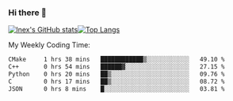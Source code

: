 ### Hi there 👋
[![lnex's GitHub stats](https://github-readme-stats.vercel.app/api?username=lnexenl&count_private=true&show_icons=true)](https://github.com/anuraghazra/github-readme-stats)[![Top Langs](https://github-readme-stats.vercel.app/api/top-langs/?username=lnexenl&layout=compact&langs_count=8&exclude_repo=32-bit-MIPS-CPU)](https://github.com/anuraghazra/github-readme-stats)

My Weekly Coding Time:
<!--START_SECTION:waka-->

```txt
CMake     1 hrs 38 mins   ████████████▒░░░░░░░░░░░░   49.10 %
C++       0 hrs 54 mins   ██████▓░░░░░░░░░░░░░░░░░░   27.15 %
Python    0 hrs 20 mins   ██▒░░░░░░░░░░░░░░░░░░░░░░   09.76 %
C         0 hrs 17 mins   ██▒░░░░░░░░░░░░░░░░░░░░░░   08.72 %
JSON      0 hrs 8 mins    █░░░░░░░░░░░░░░░░░░░░░░░░   03.81 %
```

<!--END_SECTION:waka-->
